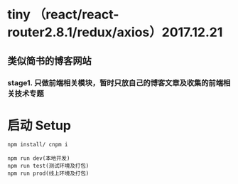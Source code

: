 # tiny   （react/react-router2.8.1/redux/axios）2017.12.21

## 类似简书的博客网站
### stage1. 只做前端相关模块，暂时只放自己的博客文章及收集的前端相关技术专题

# 启动 Setup

    npm install/ cnpm i

    npm run dev(本地开发)
    npm run test(测试环境及打包)
    npm run prod(线上环境及打包)

